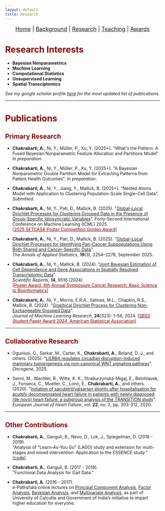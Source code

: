 ```yaml
---
layout: default
title: Research
---
```


<nav style="text-align:center; font-size: 18px; margin-bottom: 20px;">
  <a href="/index.html">Home</a> |
  <a href="/background.html">Background</a> |
  <a href="/research.html">Research</a> |
  <a href="/teaching.html">Teaching</a> |
  <a href="/awards.html">Awards</a> 
</nav>

# <span style="color:#800000">Research Interests</span>

- **Bayesian Nonparametrics**  
- **Machine Learning**  
- **Computational Statistics**  
- **Unsupervised Learning**  
- **Spatial Transciptomics**

*See my google scholar profile [here](https://scholar.google.com/citations?user=bktKcZQAAAAJ&hl=en) for the most updated list of publications*.

---
# <span style="color:#800000">Publications</span>

## <span style="color:#800000">Primary Research</span>

- **Chakrabarti, A.**, Ni, Y., Müller, P., Xu, Y. (2025+). "What's the Pattern: A Fused Bayesian Nonparametric Feature Allocation and Partitions Model". *In preparation*.

- **Chakrabarti, A.**, Ni, Y., Müller, P., Xu, Y. (2025+). "A Bayesian Nonparametric Double Partition Model for Extracting Patterns from Patient Health Outcomes". *In preparation*.

- **Chakrabarti, A.**, Ni, Y., Jiang, Y., Mallick, B. (2025+). "Nested Atoms Model with Application to Clustering Population-Scale Single-Cell Data". *Submitted*.

- **Chakrabarti, A.**, Ni, Y., Pati, D., Mallick, B. (2025). "[Global–Local Dirichlet Processes for Clustering Grouped Data in the Presence of Group-Specific Idiosyncratic Variables](https://openreview.net/forum?id=urbvnjSGbE)". Forty-Second International Conference on Machine Learning (ICML) 2025.  
  [<span style="color:#800000"><u>2025 SETCASA Poster Competition Golden Award</u></span>]

- **Chakrabarti, A.**, Ni, Y., Pati, D., Mallick, B. (2025). "[Global–Local Dirichlet Processes for Identifying Pan-Cancer Subpopulations Using Both Shared and Cancer-Specific Data](https://projecteuclid.org/journals/annals-of-applied-statistics/volume-19/issue-3/Global-local-Dirichlet-processes-for-identifying-pan-cancer-subpopulations-using/10.1214/25-AOAS2056.full)".  
  *The Annals of Applied Statistics*, **19**(3), 2254–2278, September 2025.

- **Chakrabarti, A.**, Ni, Y., Mallick, B. (2024). "[Joint Bayesian Estimation of Cell Dependence and Gene Associations in Spatially Resolved Transcriptomic Data](https://doi.org/10.1038/s41598-024-60002-z)".  
  *Scientific Reports*, **14**, 9516 (2024).  
  [<span style="color:#800000"><u>Poster Award, 6th Annual Symposium Cancer Research: Basic Science to Bioinformatics</u></span>]

- **Chakrabarti, A.**, Ni, Y., Morris, E.R.A., Salinas, M.L., Chapkin, R.S., Mallick, B. (2024). "[Graphical Dirichlet Process for Clustering Non-Exchangeable Grouped Data](https://jmlr.org/papers/v25/23-1048.html)".  
  *Journal of Machine Learning Research*, **24**(323): 1–56, 2024.
 [<span style="color:#800000"><u>SBSS Student Paper Award 2024, American Statistical Association</u></span>]

---
## <span style="color:#800000">Collaborative Research</span>

- Ogunlusi, O., Sarkar, M., Carter, K., **Chakrabarti, A.**, Boland, D. J., and others. (2025). "[LILRB4 regulates circadian disruption-induced mammary tumorigenesis via non-canonical WNT signaling pathway](https://doi.org/10.1038/s41388-025-03597-5)". *Oncogene*, 2025.
  
-  Senni, M., Wachter, R., Witte, K. K., Straburzynska-Migaj, E., Belohlavek, J., Fonseca, C., Mueller, C., Lonn, E., **Chakrabarti, A.**, and others. (2020). "[Initiation of sacubitril/valsartan shortly after hospitalisation for acutely decompensated heart failure in patients with newly diagnosed (de novo) heart failure: a subgroup analysis of the TRANSITION study](https://onlinelibrary.wiley.com/doi/full/10.1002/ejhf.1670)". *European Journal of Heart Failure*, vol. **22**, no. 2, pp. 303-312, 2020.

---
## <span style="color:#800000">Other Contributions</span>

- **Chakrabarti, A.**, Ganguli, B., Nevo, D., Lok, J., Spiegelman, D. (2018 - 2019).  
  "Analysis of “Learn-As-You Go” (LAGO) study and extension for multi-stages and mixed intervention: Application to the ESSENCE study." [[code](https://github.com/Arhit-Chakrabarti/logisticLAGO)]

- **Chakrabarti, A.**, Ganguli, B. (2017 - 2018).  
  "Functional Data Analysis for Gait Data."

- **Chakrabarti, A.** (2016 - 2017).  
  e-Pathshala online lectures on [Principal Component Analysis](https://www.youtube.com/watch?v=W6oaWajCIG8), [Factor Analysis](https://www.youtube.com/watch?v=C4sYR2az_1c), [Bayesian Analysis](https://www.youtube.com/watch?v=OeNdoZOH-Bs), and [Multivariate Analysis](https://www.youtube.com/watch?v=o5o9NentGuA), as part of University of Calcutta and Government of India’s initiative to impart higher education for everyone.
